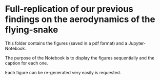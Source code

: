 # Full-replication of our previous findings on the aerodynamics of the flying-snake

This folder contains the figures (saved in a pdf format) and a Jupyter-Notebook.

The purpose of the Notebook is to display the figures sequentially and the caption for each one.

Each figure can be re-generated very easily is requested.
